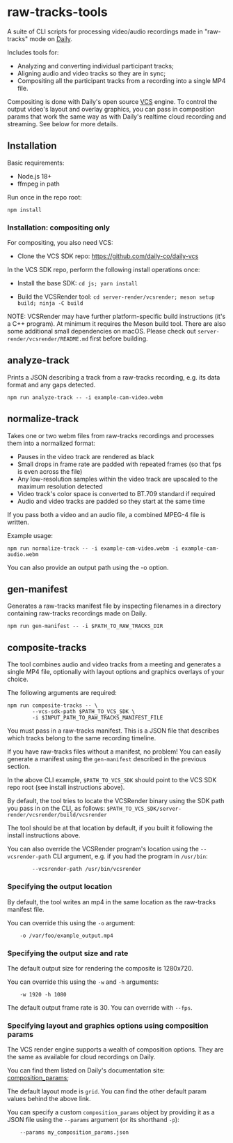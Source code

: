 # raw-tracks-tools

A suite of CLI scripts for processing video/audio recordings made in "raw-tracks" mode on [Daily](https://daily.co).

Includes tools for:

- Analyzing and converting individual participant tracks;
- Aligning audio and video tracks so they are in sync;
- Compositing all the participant tracks from a recording into a single MP4 file.

Compositing is done with Daily's open source [VCS](https://github.com/daily-co/daily-vcs) engine.
To control the output video's layout and overlay graphics, you can pass in composition params that work
the same way as with Daily's realtime cloud recording and streaming. See below for more details.

## Installation

Basic requirements:

- Node.js 18+
- ffmpeg in path

Run once in the repo root:

`npm install`

### Installation: compositing only

For compositing, you also need VCS:

- Clone the VCS SDK repo: https://github.com/daily-co/daily-vcs

In the VCS SDK repo, perform the following install operations once:

- Install the base SDK:
  `cd js; yarn install`

- Build the VCSRender tool:
  `cd server-render/vcsrender; meson setup build; ninja -C build`

NOTE: VCSRender may have further platform-specific build instructions (it's a C++ program).
At minimum it requires the Meson build tool. There are also some additional small dependencies on macOS.
Please check out `server-render/vcsrender/README.md` first before building.

## analyze-track

Prints a JSON describing a track from a raw-tracks recording, e.g. its data format and any gaps detected.

```
npm run analyze-track -- -i example-cam-video.webm
```

## normalize-track

Takes one or two webm files from raw-tracks recordings and processes them into a normalized format:

- Pauses in the video track are rendered as black
- Small drops in frame rate are padded with repeated frames (so that fps is even across the file)
- Any low-resolution samples within the video track are upscaled to the maximum resolution detected
- Video track's color space is converted to BT.709 standard if required
- Audio and video tracks are padded so they start at the same time

If you pass both a video and an audio file, a combined MPEG-4 file is written.

Example usage:

```
npm run normalize-track -- -i example-cam-video.webm -i example-cam-audio.webm
```

You can also provide an output path using the -o option.

## gen-manifest

Generates a raw-tracks manifest file by inspecting filenames in a directory containing raw-tracks recordings made on Daily.

```
npm run gen-manifest -- -i $PATH_TO_RAW_TRACKS_DIR
```

## composite-tracks

The tool combines audio and video tracks from a meeting and generates a single MP4 file,
optionally with layout options and graphics overlays of your choice.

The following arguments are required:

```
npm run composite-tracks -- \
        --vcs-sdk-path $PATH_TO_VCS_SDK \
        -i $INPUT_PATH_TO_RAW_TRACKS_MANIFEST_FILE
```

You must pass in a raw-tracks manifest. This is a JSON file that describes which tracks belong to the same recording timeline.

If you have raw-tracks files without a manifest, no problem! You can easily generate a manifest using the `gen-manifest` described in the previous section.

In the above CLI example, `$PATH_TO_VCS_SDK` should point to the VCS SDK repo root (see install instructions above).

By default, the tool tries to locate the VCSRender binary using the SDK path you pass in on the CLI, as follows:
`$PATH_TO_VCS_SDK/server-render/vcsrender/build/vcsrender`

The tool should be at that location by default, if you built it following the install instructions above.

You can also override the VCSRender program's location using the `--vcsrender-path` CLI argument, e.g. if you had the
program in `/usr/bin`:

```
        --vcsrender-path /usr/bin/vcsrender
```

### Specifying the output location

By default, the tool writes an mp4 in the same location as the raw-tracks manifest file.

You can override this using the `-o` argument:

```
    -o /var/foo/example_output.mp4
```

### Specifying the output size and rate

The default output size for rendering the composite is 1280x720.

You can override this using the `-w` and `-h` arguments:

```
    -w 1920 -h 1080
```

The default output frame rate is 30. You can override with `--fps`.

### Specifying layout and graphics options using composition params

The VCS render engine supports a wealth of composition options. They are the same as available for cloud recordings on Daily.

You can find them listed on Daily's documentation site: [composition_params](https://docs.daily.co/reference/rest-api/rooms/recordings/start#composition-params);

The default layout mode is `grid`. You can find the other default param values behind the above link.

You can specify a custom `composition_params` object by providing it as a JSON file using the `--params` argument (or its shorthand `-p`):

```
    --params my_composition_params.json
```
